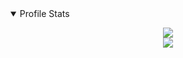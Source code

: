 <!-- TABLE OF CONTENTS -->
<details open="open">
<summary>Profile Stats</summary>
<p align="center">
  <img src="https://github-readme-stats.vercel.app/api?username=Seaqn&count_private=true&show_icons=true&theme=github_dark&layout=compact&hide_title=true&hide_rank=false">
    <br>
  <img src="https://github-readme-stats.vercel.app/api/top-langs/?username=Seaqn&layout=compact&theme=github_dark">
</p>
</details>
